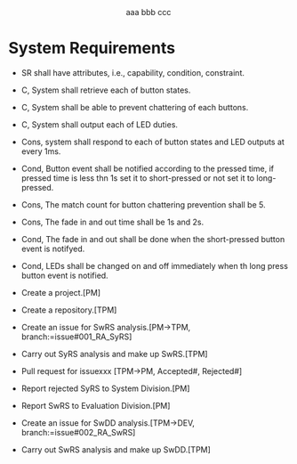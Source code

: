 <center>aaa bbb ccc</center>



# System Requirements

- SR shall have attributes, i.e., capability, condition, constraint.
- C, System shall retrieve each of button states.
- C, System shall be able to prevent chattering of each buttons.
- C, System shall output each of LED duties.
- Cons, system shall respond to each of button states and LED outputs at every 1ms.
- Cond, Button event shall be notified according to the pressed time, if pressed time is less thn 1s set it to short-pressed or not set it to long-pressed.
- Cons, The match count for button chattering prevention shall be 5.
- Cons, The fade in and out time shall be 1s and 2s.
- Cond, The fade in and out shall be done when the short-pressed button event is notifyed.
- Cond, LEDs shall be changed on and off immediately when th long press button event is notified.

- Create a project.[PM]
- Create a repository.[TPM]
- Create an issue for SwRS analysis.[PM->TPM, branch:=issue#001_RA_SyRS]
- Carry out SyRS analysis and make up SwRS.[TPM]
- Pull request for issuexxx [TPM->PM, Accepted#, Rejected#]
- Report rejected SyRS to System Division.[PM]
- Report SwRS to Evaluation Division.[PM]
- Create an issue for SwDD analysis.[TPM->DEV, branch:=issue#002_RA_SwRS]
- Carry out SwRS analysis and make up SwDD.[TPM]



